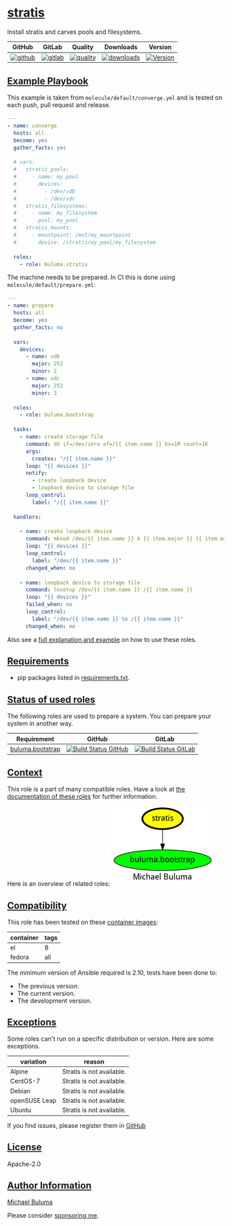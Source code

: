 # [stratis](#stratis)

Install stratis and carves pools and filesystems.

|GitHub|GitLab|Quality|Downloads|Version|
|------|------|-------|---------|-------|
|[![github](https://github.com/buluma/ansible-role-stratis/workflows/Ansible%20Molecule/badge.svg)](https://github.com/buluma/ansible-role-stratis/actions)|[![gitlab](https://gitlab.com/buluma/ansible-role-stratis/badges/master/pipeline.svg)](https://gitlab.com/buluma/ansible-role-stratis)|[![quality](https://img.shields.io/ansible/quality/40309)](https://galaxy.ansible.com/buluma/stratis)|[![downloads](https://img.shields.io/ansible/role/d/40309)](https://galaxy.ansible.com/buluma/stratis)|[![Version](https://img.shields.io/github/release/buluma/ansible-role-stratis.svg)](https://github.com/buluma/ansible-role-stratis/releases/)|

## [Example Playbook](#example-playbook)

This example is taken from `molecule/default/converge.yml` and is tested on each push, pull request and release.
```yaml
---
- name: converge
  hosts: all
  become: yes
  gather_facts: yes

  # vars:
  #   stratis_pools:
  #     - name: my_pool
  #       devices:
  #         - /dev/vdb
  #         - /dev/vdc
  #   stratis_filesystems:
  #     - name: my_filesystem
  #       pool: my_pool
  #   stratis_mounts:
  #     - mountpoint: /mnt/my_mountpoint
  #       device: /stratis/my_pool/my_filesystem

  roles:
    - role: buluma.stratis
```

The machine needs to be prepared. In CI this is done using `molecule/default/prepare.yml`:
```yaml
---
- name: prepare
  hosts: all
  become: yes
  gather_facts: no

  vars:
    devices:
      - name: vdb
        major: 252
        minor: 2
      - name: vdc
        major: 252
        minor: 3

  roles:
    - role: buluma.bootstrap

  tasks:
    - name: create storage file
      command: dd if=/dev/zero of=/{{ item.name }} bs=1M count=1K
      args:
        creates: "/{{ item.name }}"
      loop: "{{ devices }}"
      notify:
        - create loopback device
        - loopback device to storage file
      loop_control:
        label: "/{{ item.name }}"

  handlers:

    - name: create loopback device
      command: mknod /dev/{{ item.name }} b {{ item.major }} {{ item.minor }}
      loop: "{{ devices }}"
      loop_control:
        label: "/dev/{{ item.name }}"
      changed_when: no

    - name: loopback device to storage file
      command: losetup /dev/{{ item.name }} /{{ item.name }}
      loop: "{{ devices }}"
      failed_when: no
      loop_control:
        label: "/dev/{{ item.name }} to /{{ item.name }}"
      changed_when: no
```

Also see a [full explanation and example](https://buluma.co.ke/how-to-use-these-roles.html) on how to use these roles.


## [Requirements](#requirements)

- pip packages listed in [requirements.txt](https://github.com/buluma/ansible-role-stratis/blob/master/requirements.txt).

## [Status of used roles](#status-of-requirements)

The following roles are used to prepare a system. You can prepare your system in another way.

| Requirement | GitHub | GitLab |
|-------------|--------|--------|
|[buluma.bootstrap](https://galaxy.ansible.com/buluma/bootstrap)|[![Build Status GitHub](https://github.com/buluma/ansible-role-bootstrap/workflows/Ansible%20Molecule/badge.svg)](https://github.com/buluma/ansible-role-bootstrap/actions)|[![Build Status GitLab ](https://gitlab.com/buluma/ansible-role-bootstrap/badges/master/pipeline.svg)](https://gitlab.com/buluma/ansible-role-bootstrap)|

## [Context](#context)

This role is a part of many compatible roles. Have a look at [the documentation of these roles](https://buluma.co.ke/) for further information.

Here is an overview of related roles:
![dependencies](https://raw.githubusercontent.com/buluma/ansible-role-stratis/png/requirements.png "Dependencies")

## [Compatibility](#compatibility)

This role has been tested on these [container images](https://hub.docker.com/u/buluma):

|container|tags|
|---------|----|
|el|8|
|fedora|all|

The minimum version of Ansible required is 2.10, tests have been done to:

- The previous version.
- The current version.
- The development version.

## [Exceptions](#exceptions)

Some roles can't run on a specific distribution or version. Here are some exceptions.

| variation                 | reason                 |
|---------------------------|------------------------|
| Alpine | Stratis is not available. |
| CentOS-7 | Stratis is not available. |
| Debian | Stratis is not available. |
| openSUSE Leap | Stratis is not available. |
| Ubuntu | Stratis is not available. |


If you find issues, please register them in [GitHub](https://github.com/buluma/ansible-role-stratis/issues)

## [License](#license)

Apache-2.0

## [Author Information](#author-information)

[Michael Buluma](https://buluma.co.ke/)

Please consider [sponsoring me](https://github.com/sponsors/buluma).
